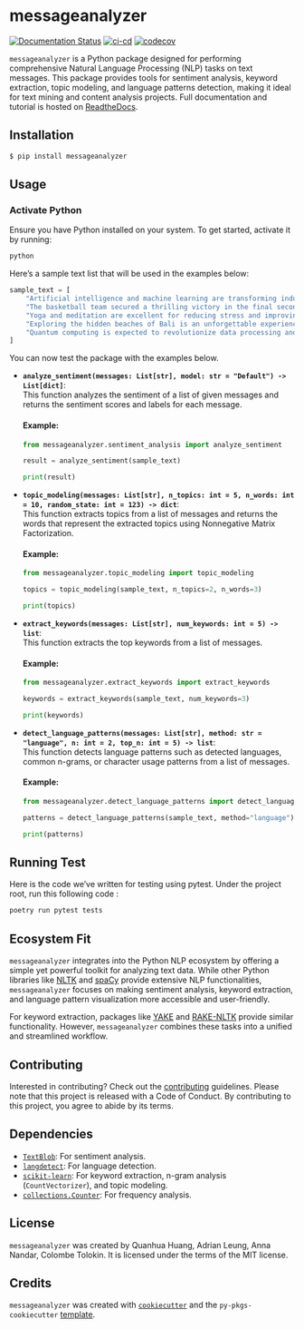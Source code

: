 # messageanalyzer

[![Documentation Status](https://readthedocs.org/projects/dsci524-text-analyzer-19/badge/?version=latest)](https://dsci524-text-analyzer-19.readthedocs.io/en/latest/?badge=latest) [![ci-cd](https://github.com/UBC-MDS/DSCI524_Text_Analyzer_19/actions/workflows/ci-cd.yml/badge.svg)](https://github.com/UBC-MDS/DSCI524_Text_Analyzer_19/actions/workflows/ci-cd.yml) [![codecov](https://codecov.io/gh/UBC-MDS/DSCI524_Text_Analyzer_19/graph/badge.svg?token=V1vuzkqQXg)](https://codecov.io/gh/UBC-MDS/DSCI524_Text_Analyzer_19)

`messageanalyzer` is a Python package designed for performing comprehensive Natural Language Processing (NLP) tasks on text messages. This package provides tools for sentiment analysis, keyword extraction, topic modeling, and language patterns detection, making it ideal for text mining and content analysis projects. Full documentation and tutorial is hosted on [ReadtheDocs](https://dsci524-text-analyzer-19.readthedocs.io/en/latest/?badge=latest).

## Installation

``` bash
$ pip install messageanalyzer
```

## Usage

### **Activate Python**
Ensure you have Python installed on your system. To get started, activate it by running:

```bash
python
```

Here’s a sample text list that will be used in the examples below:

```python
sample_text = [
    "Artificial intelligence and machine learning are transforming industries around the globe.",
    "The basketball team secured a thrilling victory in the final seconds of the game.",
    "Yoga and meditation are excellent for reducing stress and improving mental health.",
    "Exploring the hidden beaches of Bali is an unforgettable experience for any traveler.",
    "Quantum computing is expected to revolutionize data processing and cryptography."
]
```

You can now test the package with the examples below.

-   **`analyze_sentiment(messages: List[str], model: str = "Default") -> List[dict]`**:\
    This function analyzes the sentiment of a list of given messages and returns the sentiment scores and labels for each message.

    #### Example:
    ```python
    from messageanalyzer.sentiment_analysis import analyze_sentiment

    result = analyze_sentiment(sample_text)

    print(result)
    ```

-   **`topic_modeling(messages: List[str], n_topics: int = 5, n_words: int = 10, random_state: int = 123) -> dict`**:\
    This function extracts topics from a list of messages and returns the words that represent the extracted topics using Nonnegative Matrix Factorization.

    #### Example:
    ```python
    from messageanalyzer.topic_modeling import topic_modeling

    topics = topic_modeling(sample_text, n_topics=2, n_words=3)

    print(topics)
    ```

-   **`extract_keywords(messages: List[str], num_keywords: int = 5) -> list`**:\
    This function extracts the top keywords from a list of messages.

    #### Example:
    ```python
    from messageanalyzer.extract_keywords import extract_keywords

    keywords = extract_keywords(sample_text, num_keywords=3)

    print(keywords)
    ```

-   **`detect_language_patterns(messages: List[str], method: str = "language", n: int = 2, top_n: int = 5) -> list`**:\
    This function detects language patterns such as detected languages, common n-grams, or character usage patterns from a list of messages.

    #### Example:
    ```python
    from messageanalyzer.detect_language_patterns import detect_language_patterns

    patterns = detect_language_patterns(sample_text, method="language")

    print(patterns)
    ```

## Running Test

Here is the code we’ve written for testing using pytest. Under the project root, run this following code :
```bash
poetry run pytest tests
```
    
## Ecosystem Fit

`messageanalyzer` integrates into the Python NLP ecosystem by offering a simple yet powerful toolkit for analyzing text data. While other Python libraries like [NLTK](https://www.nltk.org/) and [spaCy](https://spacy.io/) provide extensive NLP functionalities, `messageanalyzer` focuses on making sentiment analysis, keyword extraction, and language pattern visualization more accessible and user-friendly.

For keyword extraction, packages like [YAKE](https://github.com/LIAAD/yake) and [RAKE-NLTK](https://pypi.org/project/rake-nltk/) provide similar functionality. However, `messageanalyzer` combines these tasks into a unified and streamlined workflow.

## Contributing

Interested in contributing? Check out the [contributing](CONTRIBUTING.md) guidelines. Please note that this project is released with a Code of Conduct. By contributing to this project, you agree to abide by its terms.

## Dependencies

-   [`TextBlob`](https://textblob.readthedocs.io/): For sentiment analysis.
-   [`langdetect`](https://pypi.org/project/langdetect/): For language detection.
-   [`scikit-learn`](https://scikit-learn.org/): For keyword extraction, n-gram analysis (`CountVectorizer`), and topic modeling.
-   [`collections.Counter`](https://docs.python.org/3/library/collections.html): For frequency analysis.

## License

`messageanalyzer` was created by Quanhua Huang, Adrian Leung, Anna Nandar, Colombe Tolokin. It is licensed under the terms of the MIT license.

## Credits

`messageanalyzer` was created with [`cookiecutter`](https://cookiecutter.readthedocs.io/en/latest/) and the `py-pkgs-cookiecutter` [template](https://github.com/py-pkgs/py-pkgs-cookiecutter).
